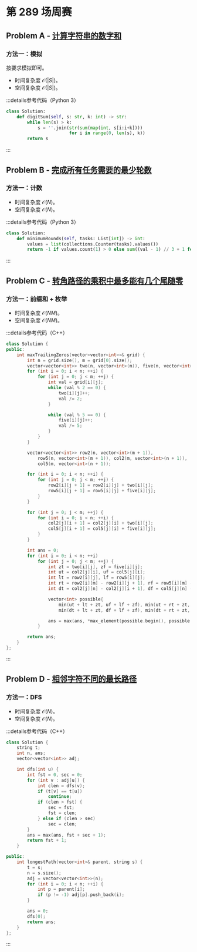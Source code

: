 # 第 289 场周赛

## Problem A - [计算字符串的数字和](https://leetcode.cn/problems/calculate-digit-sum-of-a-string/)

### 方法一：模拟

按要求模拟即可。

- 时间复杂度 $\mathcal{O}(|S|)$。
- 空间复杂度 $\mathcal{O}(|S|)$。

:::details参考代码（Python 3）

```python
class Solution:
    def digitSum(self, s: str, k: int) -> str:
        while len(s) > k:
            s = ''.join(str(sum(map(int, s[i:i+k])))
                        for i in range(0, len(s), k))
        return s
```

:::

## Problem B - [完成所有任务需要的最少轮数](https://leetcode.cn/problems/minimum-rounds-to-complete-all-tasks/)

### 方法一：计数

- 时间复杂度 $\mathcal{O}(N)$。
- 空间复杂度 $\mathcal{O}(N)$。

:::details参考代码（Python 3）

```python
class Solution:
    def minimumRounds(self, tasks: List[int]) -> int:
        values = list(collections.Counter(tasks).values())
        return -1 if values.count(1) > 0 else sum((val - 1) // 3 + 1 for val in values)
```

:::


## Problem C - [转角路径的乘积中最多能有几个尾随零](https://leetcode.cn/problems/maximum-trailing-zeros-in-a-cornered-path/)

### 方法一：前缀和 + 枚举

- 时间复杂度 $\mathcal{O}(NM)$。
- 空间复杂度 $\mathcal{O}(NM)$。

:::details参考代码（C++）

```cpp
class Solution {
public:
    int maxTrailingZeros(vector<vector<int>>& grid) {
        int n = grid.size(), m = grid[0].size();
        vector<vector<int>> two(n, vector<int>(m)), five(n, vector<int>(m));
        for (int i = 0; i < n; ++i) {
            for (int j = 0; j < m; ++j) {
                int val = grid[i][j];
                while (val % 2 == 0) {
                    two[i][j]++;
                    val /= 2;
                }

                while (val % 5 == 0) {
                    five[i][j]++;
                    val /= 5;
                }
            }
        }

        vector<vector<int>> row2(n, vector<int>(m + 1)),
            row5(n, vector<int>(m + 1)), col2(m, vector<int>(n + 1)),
            col5(m, vector<int>(n + 1));

        for (int i = 0; i < n; ++i) {
            for (int j = 0; j < m; ++j) {
                row2[i][j + 1] = row2[i][j] + two[i][j];
                row5[i][j + 1] = row5[i][j] + five[i][j];
            }
        }

        for (int j = 0; j < m; ++j) {
            for (int i = 0; i < n; ++i) {
                col2[j][i + 1] = col2[j][i] + two[i][j];
                col5[j][i + 1] = col5[j][i] + five[i][j];
            }
        }

        int ans = 0;
        for (int i = 0; i < n; ++i)
            for (int j = 0; j < m; ++j) {
                int zt = two[i][j], zf = five[i][j];
                int ut = col2[j][i], uf = col5[j][i];
                int lt = row2[i][j], lf = row5[i][j];
                int rt = row2[i][m] - row2[i][j + 1], rf = row5[i][m] - row5[i][j + 1];
                int dt = col2[j][n] - col2[j][i + 1], df = col5[j][n] - col5[j][i + 1];

                vector<int> possible{
                    min(ut + lt + zt, uf + lf + zf), min(ut + rt + zt, uf + rf + zf),
                    min(dt + lt + zt, df + lf + zf), min(dt + rt + zt, df + rf + zf)};

                ans = max(ans, *max_element(possible.begin(), possible.end()));
            }

        return ans;
    }
};
```

:::

## Problem D - [相邻字符不同的最长路径](https://leetcode.cn/problems/longest-path-with-different-adjacent-characters/)

### 方法一：DFS

- 时间复杂度 $\mathcal{O}(N)$。
- 空间复杂度 $\mathcal{O}(N)$。

:::details参考代码（C++）

```cpp
class Solution {
    string t;
    int n, ans;
    vector<vector<int>> adj;

    int dfs(int u) {
        int fst = 0, sec = 0;
        for (int v : adj[u]) {
            int clen = dfs(v);
            if (t[v] == t[u])
                continue;
            if (clen > fst) {
                sec = fst;
                fst = clen;
            } else if (clen > sec)
                sec = clen;
        }
        ans = max(ans, fst + sec + 1);
        return fst + 1;
    }

public:
    int longestPath(vector<int>& parent, string s) {
        t = s;
        n = s.size();
        adj = vector<vector<int>>(n);
        for (int i = 0; i < n; ++i) {
            int p = parent[i];
            if (p != -1) adj[p].push_back(i);
        }

        ans = 0;
        dfs(0);
        return ans;
    }
};
```

:::
